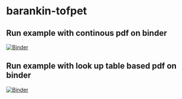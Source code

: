 # barankin-tofpet

## Run example with continous pdf on binder
[![Binder](https://mybinder.org/badge_logo.svg)](https://mybinder.org/v2/gh/gschramm/barankin-tofpet/main?labpath=barankin.ipynb)

## Run example with look up table based pdf on binder
[![Binder](https://mybinder.org/badge_logo.svg)](https://mybinder.org/v2/gh/gschramm/barankin-tofpet/main?labpath=barankin_lut.ipynb)